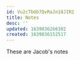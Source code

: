 ```yaml
---
id: Vu2cTbUb7QvRaJn18JIR2
title: Notes
desc: ''
updated: 1639836266302
created: 1639836152517
---
```

These are Jacob's notes